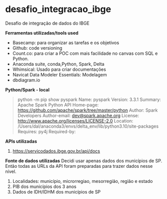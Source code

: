 # desafio_integracao_ibge
Desafio de integração de dados  do IBGE


**Ferramentas utilizadas/tools used**

* Basecamp: para organizar as tarefas e os objetivos
* Github: code versioning
* Count.co: para criar a POC com mais facilidade no canvas com SQL e Python.
* Anaconda suite, conda,Python, Spark, Delta
* Whimsical: Usado para criar documentações 
* Navicat Data Modeler Essentials: Modelagem
* dbdiagram.io 

**Python/Spark - local**

> python -m pip show pyspark
Name: pyspark
Version: 3.3.1
Summary: Apache Spark Python API
Home-page: https://github.com/apache/spark/tree/master/python
Author: Spark Developers
Author-email: dev@spark.apache.org
License: http://www.apache.org/licenses/LICENSE-2.0
Location: /Users/dal/anaconda3/envs/delta_env/lib/python3.10/site-packages
Requires: py4j
Required-by: 

**APIs utilizadas**

1. https://servicodados.ibge.gov.br/api/docs

**Fonte de dados utilizadas**
Decidi usar apenas dados dos municípios de SP. Então todas as URLs da API foram preparadas para trazer dados nesse nível.

1. Localidades: município, microrregiao, mesorregião, região e estado
2. PIB dos municípios dos 3 anos
3. Dados de IDH/IDHM dos municípios de SP


